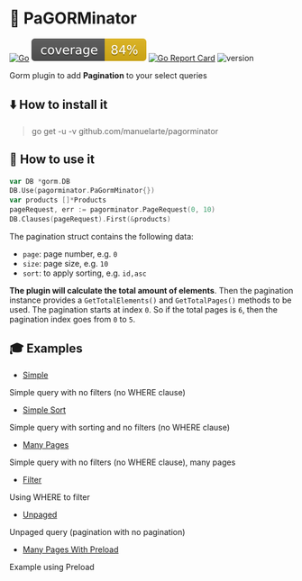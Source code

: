 # 📃 PaGORMinator

[![Go](https://github.com/manuelarte/pagorminator/actions/workflows/go.yml/badge.svg)](https://github.com/manuelarte/pagorminator/actions/workflows/go.yml)
![coverage](https://raw.githubusercontent.com/manuelarte/pagorminator/badges/.badges/main/coverage.svg)
[![Go Report Card](https://goreportcard.com/badge/github.com/manuelarte/pagorminator)](https://goreportcard.com/report/github.com/manuelarte/pagorminator)
![version](https://img.shields.io/github/v/release/manuelarte/pagorminator)

Gorm plugin to add **Pagination** to your select queries

## ⬇️ How to install it

> go get -u -v github.com/manuelarte/pagorminator

## 🎯 How to use it

```go
var DB *gorm.DB
DB.Use(pagorminator.PaGormMinator{})
var products []*Products
pageRequest, err := pagorminator.PageRequest(0, 10)
DB.Clauses(pageRequest).First(&products)
```

The pagination struct contains the following data:

+ `page`: page number, e.g. `0`
+ `size`: page size, e.g. `10`
+ `sort`: to apply sorting, e.g. `id,asc`

**The plugin will calculate the total amount of elements**.
Then the pagination instance  provides a `GetTotalElements()` and `GetTotalPages()` methods to be used.
The pagination starts at index `0`. So if the total pages is `6`, then the pagination index goes from `0` to `5`.

## 🎓 Examples

+ [Simple](./examples/simple/main.go)

Simple query with no filters (no WHERE clause)

+ [Simple Sort](./examples/simple-sort/main.go)

Simple query with sorting and no filters (no WHERE clause)

+ [Many Pages](./examples/many-pages/main.go)

Simple query with no filters (no WHERE clause), many pages

+ [Filter](./examples/filter/main.go)

Using WHERE to filter

+ [Unpaged](./examples/unpaged/main.go)

Unpaged query (pagination with no pagination)

+ [Many Pages With Preload](./examples/many-pages-preload/main.go)

Example using Preload
